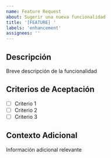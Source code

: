 ```yaml
---
name: Feature Request
about: Sugerir una nueva funcionalidad
title: '[FEATURE] '
labels: 'enhancement'
assignees: ''
---
```


## Descripción
Breve descripción de la funcionalidad

## Criterios de Aceptación
- [ ] Criterio 1
- [ ] Criterio 2
- [ ] Criterio 3

## Contexto Adicional
Información adicional relevante